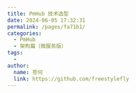 ```yaml
---
title: PmHub 技术选型
date: 2024-06-05 17:32:31
permalink: /pages/fa71b1/
categories:
  - PmHub
  - 架构篇（微服务版）
tags:
  - 
author: 
  name: 苍何
  link: https://github.com/freestylefly
---
```

